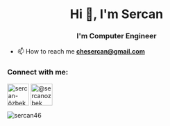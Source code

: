 <h1 align="center">Hi 👋, I'm Sercan</h1>
<h3 align="center">I'm Computer Engineer</h3>



- 📫 How to reach me **chesercan@gmail.com**


<h3 align="left">Connect with me:</h3>
<p align="left">
 
<a href="https://linkedin.com/in/sercan-özbek-548163151" target="blank"><img align="center" src="https://cdn-icons-png.flaticon.com/512/174/174857.png" alt="sercan-özbek-548163151" height="50" width="50" /></a>
<a href="https://medium.com/@sercanozbek" target="blank"><img align="center" src="https://cdn-icons-png.flaticon.com/512/725/725315.png" alt="@sercanozbek" height="50" width="50" /></a>
</p>



<p><img align="left" src="https://github-readme-stats.vercel.app/api/top-langs?username=sercan46&show_icons=true&locale=en&layout=compact" alt="sercan46" /></p>
